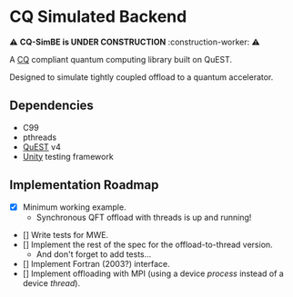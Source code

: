 # CQ Simulated Backend

:warning: **CQ-SimBE is UNDER CONSTRUCTION** :construction-worker: :warning:

A [CQ](https://github.com/EPCCed/cq-spec) compliant quantum computing library built on QuEST.

Designed to simulate tightly coupled offload to a quantum accelerator.

## Dependencies

- C99
- pthreads
- [QuEST](https://github.com/QuEST-Kit/QuEST) v4
- [Unity](https://github.com/ThrowTheSwitch/Unity) testing framework

## Implementation Roadmap

- [x] Minimum working example.
  - Synchronous QFT offload with threads is up and running!
- [] Write tests for MWE.
- [] Implement the rest of the spec for the offload-to-thread version.
  - And don't forget to add tests...
- [] Implement Fortran (2003?) interface.
- [] Implement offloading with MPI (using a device _process_ instead of a device _thread_).